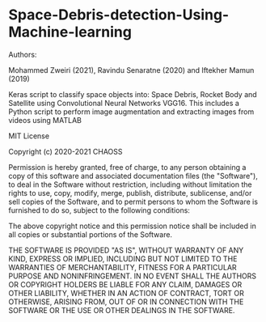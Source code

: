 # Space-Debris-detection-Using-Machine-learning

Authors:

Mohammed Zweiri (2021), Ravindu Senaratne (2020) and Iftekher Mamun (2019)

Keras script to classify space objects into: Space Debris, Rocket Body and Satellite using Convolutional Neural Networks VGG16. This includes a Python script to perform image augmentation
and extracting images from videos using MATLAB

MIT License

Copyright (c) 2020-2021 CHAOSS

Permission is hereby granted, free of charge, to any person obtaining a copy
of this software and associated documentation files (the "Software"), to deal
in the Software without restriction, including without limitation the rights
to use, copy, modify, merge, publish, distribute, sublicense, and/or sell
copies of the Software, and to permit persons to whom the Software is
furnished to do so, subject to the following conditions:

The above copyright notice and this permission notice shall be included in all
copies or substantial portions of the Software.

THE SOFTWARE IS PROVIDED "AS IS", WITHOUT WARRANTY OF ANY KIND, EXPRESS OR
IMPLIED, INCLUDING BUT NOT LIMITED TO THE WARRANTIES OF MERCHANTABILITY,
FITNESS FOR A PARTICULAR PURPOSE AND NONINFRINGEMENT. IN NO EVENT SHALL THE
AUTHORS OR COPYRIGHT HOLDERS BE LIABLE FOR ANY CLAIM, DAMAGES OR OTHER
LIABILITY, WHETHER IN AN ACTION OF CONTRACT, TORT OR OTHERWISE, ARISING FROM,
OUT OF OR IN CONNECTION WITH THE SOFTWARE OR THE USE OR OTHER DEALINGS IN THE
SOFTWARE.
